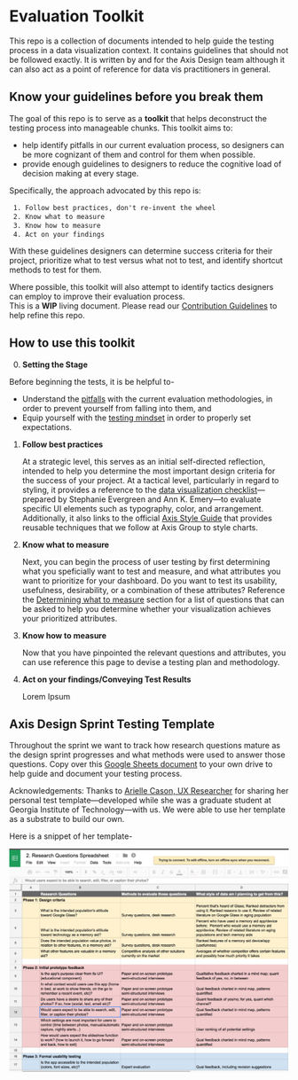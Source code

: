 # Evaluation Toolkit
This repo is a collection of documents intended to help guide the testing process in a data visualization context. It contains guidelines that should not be followed exactly. It is written by and for the Axis Design team although it can also act as a point of reference for data vis practitioners in general.

## Know your guidelines before you break them

The goal of this repo is to serve as a **toolkit** that helps deconstruct the testing process into manageable chunks.
This toolkit aims to:

- help identify pitfalls in our current evaluation process, so designers can be more cognizant of them and control for them when possible.
- provide enough guidelines to designers to reduce the cognitive load of decision making at every stage.

Specifically, the approach advocated by this repo is:
 ```
  1. Follow best practices, don't re-invent the wheel
  2. Know what to measure 
  3. Know how to measure
  4. Act on your findings
  ```
With these guidelines designers can determine success criteria for their project, prioritize what to test versus what not to test, and identify shortcut methods to test for them. 

Where possible, this toolkit will also attempt to identify tactics designers can employ to improve their evaluation process.  
This is a **WIP** living document. Please read our [Contribution Guidelines](CONTRIBUTING.md) to help refine this repo.

## How to use this toolkit

0. **Setting the Stage**

Before beginning the tests, it is be helpful to- 
   - Understand the [pitfalls](./0.Setting-the-Stage/Pitfalls.md) with the current evaluation methodologies, in order to prevent yourself from falling into them, and
   - Equip yourself with the [testing mindset](./0.Setting-the-Stage/TestingMindset.md) in order to properly set expectations.

1. **Follow best practices**

   At a strategic level, this serves as an initial self-directed reflection, intended to help you determine the most important design criteria for the success of your project. At a tactical level, particularly in regard to styling, it provides a reference to the [data visualization checklist](./Assets/DataVizChecklist_May2016.pdf)—prepared by Stephanie Evergreen and Ann K. Emery—to evaluate specific UI elements such as typography, color, and arrangement. Additionally, it also links to the official [Axis Style Guide](https://sites.google.com/view/style-guide/guidelines) that provides reusable techniques that we follow at Axis Group to style charts.

2. **Know what to measure**

   Next, you can begin the process of user testing by first determining what you speficially want to test and measure, and what attributes you want to prioritize for your dashboard. Do you want to test its usability, usefulness, desirability, or a combination of these attributes? Reference the [Determining what to measure](./2.Determining-what-to-measure/README.md) section for a list of questions that can be asked to help you determine whether your visualization achieves your prioritized attributes.

3. **Know how to measure**

   Now that you have pinpointed the relevant questions and attributes, you can use reference this page to devise a testing plan and methodology.

4. **Act on your findings/Conveying Test Results**

   Lorem Ipsum

## Axis Design Sprint Testing Template

Throughout the sprint we want to track how research questions mature as the design sprint progresses and what methods were used to answer those questions. Copy over this [Google Sheets document](https://docs.google.com/spreadsheets/d/1lfcPwG4gH-rQQhl5MuXgNevy8_hlJPvdx6_RiLT34qw/edit#gid=0) to your own drive to help guide and document your testing process.

Acknowledgements: Thanks to [Arielle Cason, UX Researcher](http://ariellecason.com/) for sharing her personal test template—developed while she was a graduate student at Georgia Institute of Technology—with us. We were able to use her template as a substrate to build our own.

Here is a snippet of her template-

![Testing Template](./Assets/images/Sample-Testing-Template.png)
